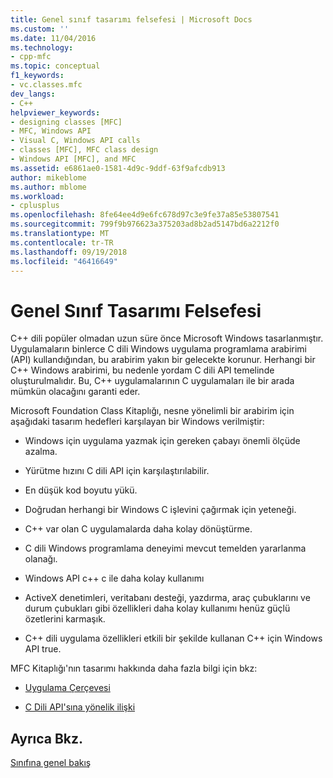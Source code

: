 ```yaml
---
title: Genel sınıf tasarımı felsefesi | Microsoft Docs
ms.custom: ''
ms.date: 11/04/2016
ms.technology:
- cpp-mfc
ms.topic: conceptual
f1_keywords:
- vc.classes.mfc
dev_langs:
- C++
helpviewer_keywords:
- designing classes [MFC]
- MFC, Windows API
- Visual C, Windows API calls
- classes [MFC], MFC class design
- Windows API [MFC], and MFC
ms.assetid: e6861ae0-1581-4d9c-9ddf-63f9afcdb913
author: mikeblome
ms.author: mblome
ms.workload:
- cplusplus
ms.openlocfilehash: 8fe64ee4d9e6fc678d97c3e9fe37a85e53807541
ms.sourcegitcommit: 799f9b976623a375203ad8b2ad5147bd6a2212f0
ms.translationtype: MT
ms.contentlocale: tr-TR
ms.lasthandoff: 09/19/2018
ms.locfileid: "46416649"
---
```

# <a name="general-class-design-philosophy"></a>Genel Sınıf Tasarımı Felsefesi

C++ dili popüler olmadan uzun süre önce Microsoft Windows tasarlanmıştır. Uygulamaların binlerce C dili Windows uygulama programlama arabirimi (API) kullandığından, bu arabirim yakın bir gelecekte korunur. Herhangi bir C++ Windows arabirimi, bu nedenle yordam C dili API temelinde oluşturulmalıdır. Bu, C++ uygulamalarının C uygulamaları ile bir arada mümkün olacağını garanti eder.

Microsoft Foundation Class Kitaplığı, nesne yönelimli bir arabirim için aşağıdaki tasarım hedefleri karşılayan bir Windows verilmiştir:

- Windows için uygulama yazmak için gereken çabayı önemli ölçüde azalma.

- Yürütme hızını C dili API için karşılaştırılabilir.

- En düşük kod boyutu yükü.

- Doğrudan herhangi bir Windows C işlevini çağırmak için yeteneği.

- C++ var olan C uygulamalarda daha kolay dönüştürme.

- C dili Windows programlama deneyimi mevcut temelden yararlanma olanağı.

- Windows API c++ c ile daha kolay kullanımı

- ActiveX denetimleri, veritabanı desteği, yazdırma, araç çubuklarını ve durum çubukları gibi özellikleri daha kolay kullanımı henüz güçlü özetlerini karmaşık.

- C++ dili uygulama özellikleri etkili bir şekilde kullanan C++ için Windows API true.

MFC Kitaplığı'nın tasarımı hakkında daha fazla bilgi için bkz:

- [Uygulama Çerçevesi](../mfc/application-framework.md)

- [C Dili API'sına yönelik ilişki](../mfc/relationship-to-the-c-language-api.md)

## <a name="see-also"></a>Ayrıca Bkz.

[Sınıfına genel bakış](../mfc/class-library-overview.md)

